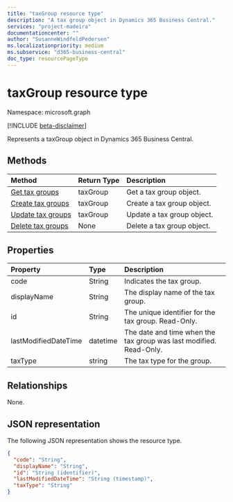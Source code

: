 ```yaml
---
title: "taxGroup resource type"
description: "A tax group object in Dynamics 365 Business Central."
services: "project-madeira"
documentationcenter: ""
author: "SusanneWindfeldPedersen"
ms.localizationpriority: medium
ms.subservice: "d365-business-central"
doc_type: resourcePageType
---
```


# taxGroup resource type

Namespace: microsoft.graph

[!INCLUDE [beta-disclaimer](../../includes/beta-disclaimer.md)]

Represents a taxGroup object in Dynamics 365 Business Central.

## Methods
| Method       | Return Type  |Description|
|:---------------|:--------|:----------|
|[Get tax groups](../api/dynamics-taxgroups-get.md)|taxGroup|Get a tax group object.|
|[Create tax groups](../api/dynamics-create-taxgroups.md)|taxGroup|Create a tax group object.|
|[Update tax groups](../api/dynamics-taxgroups-update.md)|taxGroup|Update a tax group object.|
|[Delete tax groups](../api/dynamics-taxgroups-delete.md)|None|Delete a tax group object.|

## Properties
| Property	   | Type	|Description|
|:---------------|:--------|:----------|
|code|String|Indicates the tax group.|
|displayName|String|The display name of the tax group.|
|id|String|The unique identifier for the tax group. Read-Only.|
|lastModifiedDateTime|datetime|The date and time when the tax group was last modified. Read-Only.|
|taxType|string|The tax type for the group.|


## Relationships
None.

## JSON representation

The following JSON representation shows the resource type.

```json
{
  "code": "String",
  "displayName": "String",
  "id": "String (identifier)",
  "lastModifiedDateTime": "String (timestamp)",
  "taxType": "String"
}
```
